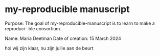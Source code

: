 # my-reproducible manuscript

<!-- badges: start -->
<!-- badges: end -->

Purpose: The goal of my-reproducible-manuscript is to learn to make a reproduci-
ble consortium. 

Name: Maria Deetman
Date of creation: 15 March 2024


hoi wij zijn klaar, nu zijn jullie aan de beurt